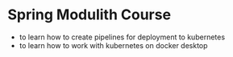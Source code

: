 # Spring Modulith Course

- to learn how to create pipelines for deployment to kubernetes
- to learn how to work with kubernetes on docker desktop